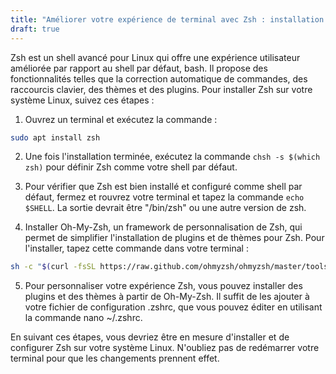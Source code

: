 ```yaml
---
title: "Améliorer votre expérience de terminal avec Zsh : installation et personnalisation"
draft: true
---
```


Zsh est un shell avancé pour Linux qui offre une expérience utilisateur améliorée par rapport au shell par défaut, bash. Il propose des fonctionnalités telles que la correction automatique de commandes, des raccourcis clavier, des thèmes et des plugins. Pour installer Zsh sur votre système Linux, suivez ces étapes :

1. Ouvrez un terminal et exécutez la commande :

```bash
sudo apt install zsh
```

2. Une fois l'installation terminée, exécutez la commande `chsh -s $(which zsh)` pour définir Zsh comme votre shell par défaut.

3. Pour vérifier que Zsh est bien installé et configuré comme shell par défaut, fermez et rouvrez votre terminal et tapez la commande `echo $SHELL`. La sortie devrait être "/bin/zsh" ou une autre version de zsh.

4. Installer Oh-My-Zsh, un framework de personnalisation de Zsh, qui permet de simplifier l'installation de plugins et de thèmes pour Zsh. Pour l'installer, tapez cette commande dans votre terminal :

```bash
sh -c "$(curl -fsSL https://raw.github.com/ohmyzsh/ohmyzsh/master/tools/install.sh)"
```

5. Pour personnaliser votre expérience Zsh, vous pouvez installer des plugins et des thèmes à partir de Oh-My-Zsh. Il suffit de les ajouter à votre fichier de configuration .zshrc, que vous pouvez éditer en utilisant la commande nano ~/.zshrc.

En suivant ces étapes, vous devriez être en mesure d'installer et de configurer Zsh sur votre système Linux. N'oubliez pas de redémarrer votre terminal pour que les changements prennent effet.
